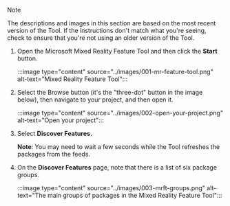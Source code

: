 > [!NOTE]
> The descriptions and images in this section are based on the most recent version of the Tool. If the instructions don't match what you're seeing, check to ensure that you're not using an older version of the Tool.

1. Open the Microsoft Mixed Reality Feature Tool and then click the **Start** button.

    :::image type="content" source="../images/001-mr-feature-tool.png" alt-text="Mixed Reality Feature Tool":::

1. Select the Browse button (it's the "three-dot" button in the image below), then navigate to your project, and then open it.

    :::image type="content" source="../images/002-open-your-project.png" alt-text="Open your project":::

1. Select **Discover Features.**

    **Note**: You may need to wait a few seconds while the Tool refreshes the packages from the feeds.

1. On the **Discover Features** page, note that there is a list of six package groups.

    :::image type="content" source="../images/003-mrft-groups.png" alt-text="The main groups of packages in the Mixed Reality Feature Tool":::
